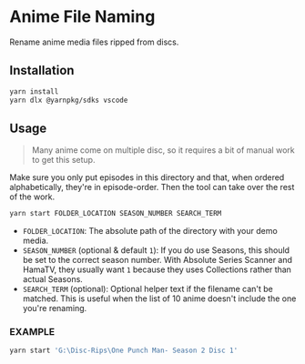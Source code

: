 # Anime File Naming

Rename anime media files ripped from discs.

## Installation

```sh
yarn install
yarn dlx @yarnpkg/sdks vscode
```

## Usage

> Many anime come on multiple disc, so it requires a bit of manual work to get this setup.

Make sure you only put episodes in this directory and that, when ordered alphabetically, they're in episode-order. Then the tool can take over the rest of the work.

```sh
yarn start FOLDER_LOCATION SEASON_NUMBER SEARCH_TERM
```

- `FOLDER_LOCATION`: The absolute path of the directory with your demo media.
- `SEASON_NUMBER` (optional & default `1`): If you do use Seasons, this should be set to the correct season number. With Absolute Series Scanner and HamaTV, they usually want `1` because they uses Collections rather than actual Seasons.
- `SEARCH_TERM` (optional): Optional helper text if the filename can't be matched. This is useful when the list of 10 anime doesn't include the one you're renaming.

### EXAMPLE

```sh
yarn start 'G:\Disc-Rips\One Punch Man- Season 2 Disc 1'
```
